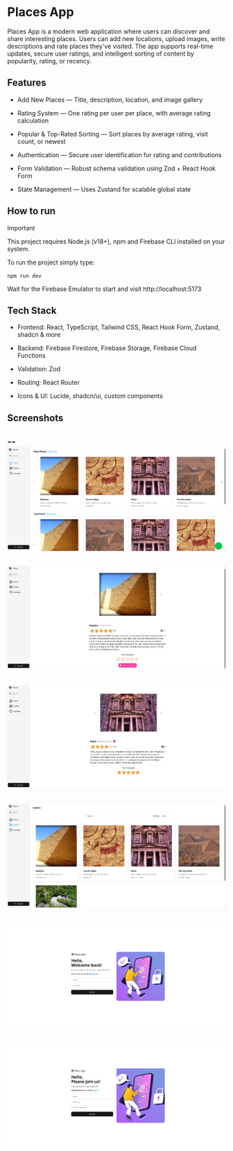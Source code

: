 # Places App

Places App is a modern web application where users can discover and share interesting places. Users can add new locations, upload images, write descriptions and rate places they've visited. The app supports real-time updates, secure user ratings, and intelligent sorting of content by popularity, rating, or recency.

## Features

- Add New Places — Title, description, location, and image gallery

- Rating System — One rating per user per place, with average rating calculation

- Popular & Top-Rated Sorting — Sort places by average rating, visit count, or newest

- Authentication — Secure user identification for rating and contributions

- Form Validation — Robust schema validation using Zod + React Hook Form

- State Management — Uses Zustand for scalable global state

## How to run

> [!IMPORTANT]
> This project requires Node.js (v18+), npm and Firebase CLI installed on your system.

To run the project simply type:

    npm run dev

Wait for the Firebase Emulator to start and visit http://localhost:5173

## Tech Stack

- Frontend: React, TypeScript, Tailwind CSS, React Hook Form, Zustand, shadcn & more

- Backend: Firebase Firestore, Firebase Storage, Firebase Cloud Functions

- Validation: Zod

- Routing: React Router

- Icons & UI: Lucide, shadcn/ui, custom components

## Screenshots

--
![alt text](screenshots/home.png)
--
![alt text](screenshots/place.png)
--
![alt text](screenshots/favorited_place.png)
--
![alt text](screenshots/search.png)
--
![alt text](screenshots/login.png)
--
![alt text](screenshots/signup.png)
--
